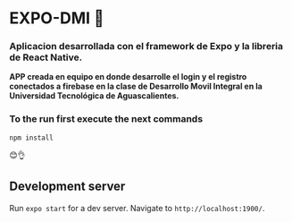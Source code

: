# EXPO-DMI 📱

### Aplicacion desarrollada con el framework de Expo y la libreria de React Native.

**APP creada en equipo en donde desarrolle el login y el registro conectados a firebase en la clase de 
  Desarrollo Movil Integral en la Universidad Tecnológica de Aguascalientes.**

### To the run first execute the next commands
`npm install`

😊👌

## Development server

Run `expo start` for a dev server. Navigate to `http://localhost:1900/`. 



